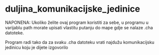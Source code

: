 # duljina_komunikacijske_jedinice

NAPONENA: Ukoliko želite ovaj program koristiti za sebe, u programu u varijablu path morate upisati vlastitu putanju do mape gdje se nalaze .cha datoteke.

Program radi tako da za svaku .cha datoteku vrati najdužu komunikacijsku jedinicu koju je dijete izgovorilo
